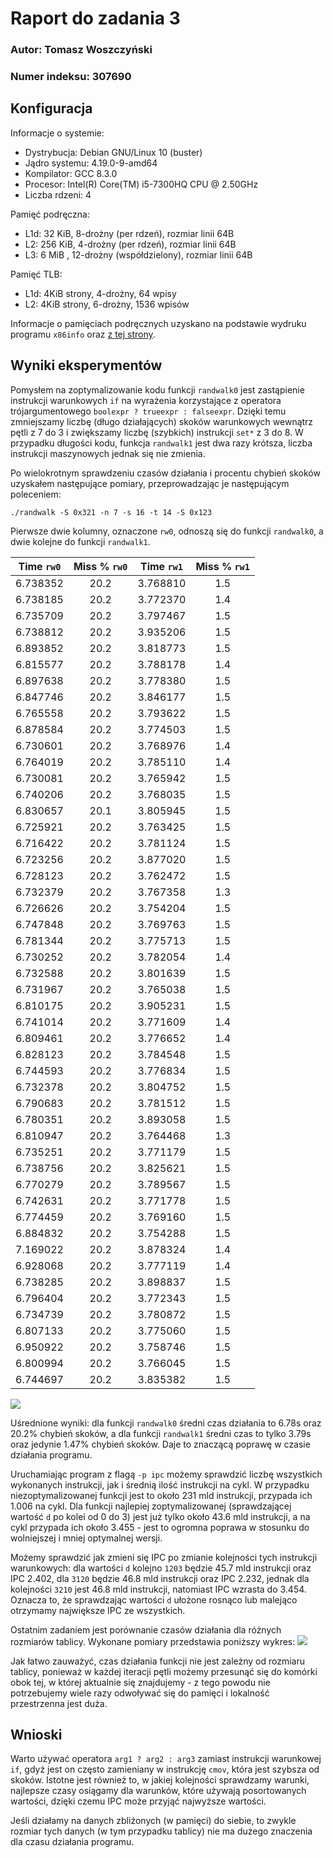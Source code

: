 # Raport do zadania 3

### Autor: Tomasz Woszczyński
### Numer indeksu: 307690

Konfiguracja
---

Informacje o systemie:

 * Dystrybucja: Debian GNU/Linux 10 (buster)
 * Jądro systemu: 4.19.0-9-amd64
 * Kompilator: GCC 8.3.0
 * Procesor: Intel(R) Core(TM) i5-7300HQ CPU @ 2.50GHz
 * Liczba rdzeni: 4

Pamięć podręczna:

 * L1d: 32 KiB, 8-drożny (per rdzeń), rozmiar linii 64B
 * L2: 256 KiB, 4-drożny (per rdzeń), rozmiar linii 64B
 * L3: 6 MiB , 12-drożny (współdzielony), rozmiar linii 64B

Pamięć TLB:

 * L1d: 4KiB strony, 4-drożny, 64 wpisy
 * L2: 4KiB strony, 6-drożny, 1536 wpisów

Informacje o pamięciach podręcznych uzyskano na podstawie wydruku programu
`x86info` oraz [z tej strony](http://www.cpu-world.com/CPUs/Core_i5/Intel-Core%20i5%20i5-7300HQ.html).

Wyniki eksperymentów
---
Pomysłem na zoptymalizowanie kodu funkcji `randwalk0` jest zastąpienie instrukcji warunkowych `if` na wyrażenia korzystające z operatora trójargumentowego `boolexpr ? trueexpr : falseexpr`. Dzięki temu zmniejszamy liczbę (długo działających) skoków warunkowych wewnątrz pętli z 7 do 3 i zwiększamy liczbę (szybkich) instrukcji `set*` z 3 do 8. W przypadku długości kodu, funkcja `randwalk1` jest dwa razy krótsza, liczba instrukcji maszynowych jednak się nie zmienia.

Po wielokrotnym sprawdzeniu czasów działania i procentu chybień skoków uzyskałem następujące pomiary, przeprowadzając je następującym poleceniem:
```
./randwalk -S 0x321 -n 7 -s 16 -t 14 -S 0x123
```
Pierwsze dwie kolumny, oznaczone `rw0`, odnoszą się do funkcji `randwalk0`, a dwie kolejne do funkcji `randwalk1`.

| Time `rw0`| Miss % `rw0` | Time `rw1` | Miss % `rw1`| 
|:---------:|:---------:|:---------:|:---------:|
| 6.738352  |  20.2  |   3.768810  |   1.5    |
| 6.738185  |  20.2  |   3.772370  |   1.4    |
| 6.735709  |  20.2  |   3.797467  |   1.5    |
| 6.738812  |  20.2  |   3.935206  |   1.5    |
| 6.893852  |  20.2  |   3.818773  |   1.5    |
| 6.815577  |  20.2  |   3.788178  |   1.4    |
| 6.897638  |  20.2  |   3.778380  |   1.5    |
| 6.847746  |  20.2  |   3.846177  |   1.5    |
| 6.765558  |  20.2  |   3.793622  |   1.5    |
| 6.878584  |  20.2  |   3.774503  |   1.5    |
| 6.730601  |  20.2  |   3.768976  |   1.4    |
| 6.764019  |  20.2  |   3.785110  |   1.4    |
| 6.730081  |  20.2  |   3.765942  |   1.5    |
| 6.740206  |  20.2  |   3.768035  |   1.5    |
| 6.830657  |  20.1  |   3.805945  |   1.5    |
| 6.725921  |  20.2  |   3.763425  |   1.5    |
| 6.716422  |  20.2  |   3.781124  |   1.5    |
| 6.723256  |  20.2  |   3.877020  |   1.5    |
| 6.728123  |  20.2  |   3.762472  |   1.5    |
| 6.732379  |  20.2  |   3.767358  |   1.3    |
| 6.726626  |  20.2  |   3.754204  |   1.5    |
| 6.747848  |  20.2  |   3.769763  |   1.5    |
| 6.781344  |  20.2  |   3.775713  |   1.5    |
| 6.730252  |  20.2  |   3.782054  |   1.4    |
| 6.732588  |  20.2  |   3.801639  |   1.5    |
| 6.731967  |  20.2  |   3.765038  |   1.5    |
| 6.810175  |  20.2  |   3.905231  |   1.5    |
| 6.741014  |  20.2  |   3.771609  |   1.4    |
| 6.809461  |  20.2  |   3.776652  |   1.4    |
| 6.828123  |  20.2  |   3.784548  |   1.5    |
| 6.744593  |  20.2  |   3.776834  |   1.5    |
| 6.732378  |  20.2  |   3.804752  |   1.5    |
| 6.790683  |  20.2  |   3.781512  |   1.5    |
| 6.780351  |  20.2  |   3.893058  |   1.5    |
| 6.810947  |  20.2  |   3.764468  |   1.3    |
| 6.735251  |  20.2  |   3.771179  |   1.5    |
| 6.738756  |  20.2  |   3.825621  |   1.5    |
| 6.770279  |  20.2  |   3.789567  |   1.5    |
| 6.742631  |  20.2  |   3.771778  |   1.5    |
| 6.774459  |  20.2  |   3.769160  |   1.5    |
| 6.884832  |  20.2  |   3.754288  |   1.5    |
| 7.169022  |  20.2  |   3.878324  |   1.4    |
| 6.928068  |  20.2  |   3.777119  |   1.4    |
| 6.738285  |  20.2  |   3.898837  |   1.5    |
| 6.796404  |  20.2  |   3.772343  |   1.5    |
| 6.734739  |  20.2  |   3.780872  |   1.5    |
| 6.807133  |  20.2  |   3.775060  |   1.5    |
| 6.950922  |  20.2  |   3.758746  |   1.5    |
| 6.800994  |  20.2  |   3.766045  |   1.5    |
| 6.744697  |  20.2  |   3.835382  |   1.5    |

![](tests.png)

Uśrednione wyniki: dla funkcji `randwalk0` średni czas działania to 6.78s oraz 20.2% chybień skoków, a dla funkcji `randwalk1` średni czas to tylko 3.79s oraz jedynie 1.47% chybień skoków. Daje to znaczącą poprawę w czasie działania programu.

Uruchamiając program z flagą `-p ipc` możemy sprawdzić liczbę wszystkich wykonanych instrukcji, jak i średnią ilość instrukcji na cykl. W przypadku niezoptymalizowanej funkcji jest to około 231 mld instrukcji, przypada ich 1.006 na cykl. Dla funkcji najlepiej zoptymalizowanej (sprawdzającej wartość `d` po kolei od 0 do 3) jest już tylko około 43.6 mld instrukcji, a na cykl przypada ich około 3.455 - jest to ogromna poprawa w stosunku do wolniejszej i mniej optymalnej wersji.

Możemy sprawdzić jak zmieni się IPC po zmianie kolejności tych instrukcji warunkowych: dla wartości `d` kolejno `1203` będzie 45.7 mld instrukcji oraz IPC 2.402, dla `3120` będzie 46.8 mld instrukcji oraz IPC 2.232, jednak dla kolejności `3210` jest 46.8 mld instrukcji, natomiast IPC wzrasta do 3.454. Oznacza to, że sprawdzając wartości `d` ułożone rosnąco lub malejąco otrzymamy największe IPC ze wszystkich.

Ostatnim zadaniem jest porównanie czasów działania dla różnych rozmiarów tablicy. Wykonane pomiary przedstawia poniższy wykres:
![](times.png)

Jak łatwo zauważyć, czas działania funkcji nie jest zależny od rozmiaru tablicy, ponieważ w każdej iteracji pętli możemy przesunąć się do komórki obok tej, w której aktualnie się znajdujemy - z tego powodu nie potrzebujemy wiele razy odwoływać się do pamięci i lokalność przestrzenna jest duża.

Wnioski
---
Warto używać operatora `arg1 ? arg2 : arg3` zamiast instrukcji warunkowej `if`, gdyż jest on często zamieniany w instrukcję `cmov`, która jest szybsza od skoków. Istotne jest również to, w jakiej kolejności sprawdzamy warunki, najlepsze czasy osiągamy dla warunków, które używają posortowanych wartości, dzięki czemu IPC może przyjąć najwyższe wartości.

Jeśli działamy na danych zbliżonych (w pamięci) do siebie, to zwykle rozmiar tych danych (w tym przypadku tablicy) nie ma dużego znaczenia dla czasu działania programu.